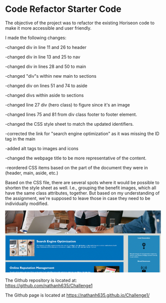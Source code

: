 # Code Refactor Starter Code

The objective of the project was to refactor the existing Horiseon code to make it more accessible and user friendly.

I made the following changes:

-changed div in line 11 and 26 to header

-changed div in line 13 and 25 to nav

-changed div in lines 28 and 50 to main

-changed "div"s within new main to sections

-changed div on lines 51 and 74 to aside

-changed divs within aside to sections

-changed line 27 div (hero class) to figure since it's an image

-changed lines 75 and 81 from div class footer to footer element.

-changed the CSS style sheet to match the updated identifiers.

-corrected the link for "search engine optimization" as it was missing the ID tag in the main

-added alt tags to images and icons

-changed the webpage title to be more representative of the content.

-reordered CSS items based on the part of the document they were in (header, main, aside, etc.)

Based on the CSS file, there are several spots where it would be possible to shorten the style sheet as well. I.e., grouping the benefit images, which all have the same class attributes, together. But based on my understanding of the assignment, we're supposed to leave those in case they need to be individually modified.


![image of website demo](./Assets/images/website.gif)

The Github repository is located at: https://github.com/nathanh635/Challenge1

The Github page is located at https://nathanh635.github.io/Challenge1/
